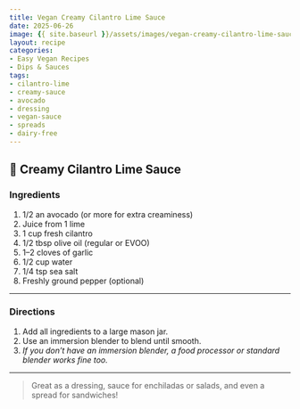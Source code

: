 ```yaml
---
title: Vegan Creamy Cilantro Lime Sauce
date: 2025-06-26
image: {{ site.baseurl }}/assets/images/vegan-creamy-cilantro-lime-sauce.png
layout: recipe
categories:
- Easy Vegan Recipes
- Dips & Sauces
tags:
- cilantro-lime
- creamy-sauce
- avocado
- dressing
- vegan-sauce
- spreads
- dairy-free
---
```


## 🥑 Creamy Cilantro Lime Sauce


### Ingredients

1. 1/2 an avocado (or more for extra creaminess)  
2. Juice from 1 lime  
3. 1 cup fresh cilantro  
4. 1/2 tbsp olive oil (regular or EVOO)  
5. 1–2 cloves of garlic  
6. 1/2 cup water  
7. 1/4 tsp sea salt  
8. Freshly ground pepper (optional)  

---

### Directions

1. Add all ingredients to a large mason jar.  
2. Use an immersion blender to blend until smooth.  
3. *If you don’t have an immersion blender, a food processor or standard blender works fine too.*

---

> Great as a dressing, sauce for enchiladas or salads, and even a spread for sandwiches!

